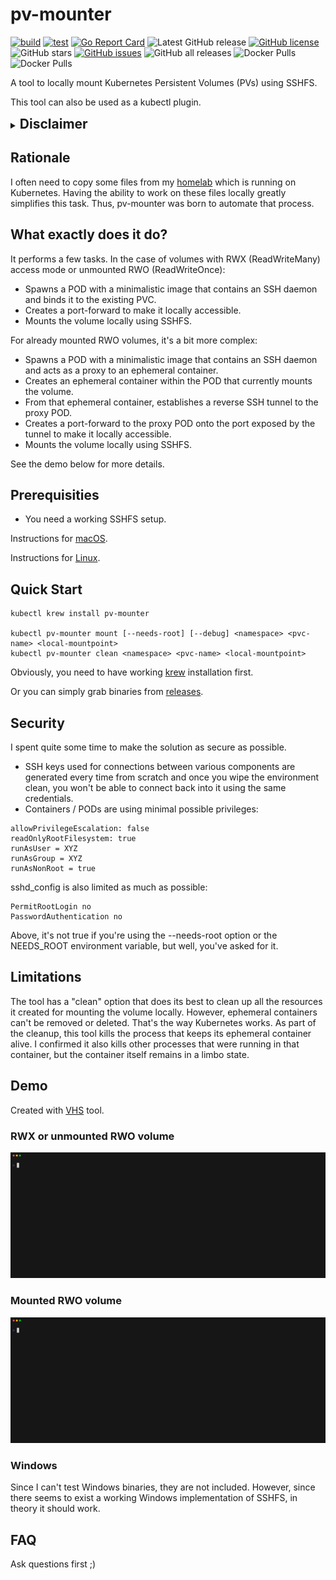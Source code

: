 # pv-mounter 

[![build](https://github.com/fenio/pv-mounter/actions/workflows/build.yaml/badge.svg)](https://github.com/fenio/pv-mounter/actions/workflows/build.yaml)
[![test](https://github.com/fenio/pv-mounter/actions/workflows/test.yaml/badge.svg)](https://github.com/fenio/pv-mounter/actions/workflows/test.yaml)
[![Go Report Card](https://goreportcard.com/badge/github.com/fenio/pv-mounter)](https://goreportcard.com/report/github.com/fenio/pv-mounter)
![Latest GitHub release](https://img.shields.io/github/release/fenio/pv-mounter.svg)
[![GitHub license](https://img.shields.io/github/license/fenio/pv-mounter)](https://github.com/fenio/pv-mounter/blob/main/LICENSE)
![GitHub stars](https://img.shields.io/github/stars/fenio/pv-mounter.svg?label=github%20stars)
[![GitHub issues](https://img.shields.io/github/issues/fenio/pv-mounter)](https://github.com/fenio/pv-mounter/issues)
![GitHub all releases](https://img.shields.io/github/downloads/fenio/pv-mounter/total)
![Docker Pulls](https://img.shields.io/docker/pulls/bfenski/volume-exposer?label=volume-exposer%20-%20docker%20pulls)
![Docker Pulls](https://img.shields.io/docker/pulls/bfenski/volume-exposer-privileged?label=volume-exposer-privileged%20-%20docker%20pulls)

A tool to locally mount Kubernetes Persistent Volumes (PVs) using SSHFS.

This tool can also be used as a kubectl plugin.

<details>
  <summary><h2 style="display: inline-block; margin: 0;">Disclaimer</h2></summary>

This tool was created with significant help from [ChatGPT-4o](https://chatgpt.com/?model=gpt-4o) and [perplexity](https://www.perplexity.ai/).
In fact, I didn't have to write much of the code myself, but I spent a lot of time crafting the correct prompts for these tools.

**Update**

The above was true for versions 0.0.x. With version 0.5.0, I actually had to learn some Go. While I still used help from GPT, I had to completely change my approach. 
AI alone wasn't able to create fully functional code that met all my requirements.

I published it using the Apache-2.0 license because the initial [repository](https://github.com/replicatedhq/krew-plugin-template) was licensed this way. However, to be honest, I'm not sure how such copy-and-paste code should be licensed.

</details>

## Rationale

I often need to copy some files from my [homelab](https://github.com/fenio/homelab) which is running on Kubernetes. 
Having the ability to work on these files locally greatly simplifies this task. Thus, pv-mounter was born to automate that process.

## What exactly does it do?

It performs a few tasks. In the case of volumes with RWX (ReadWriteMany) access mode or unmounted RWO (ReadWriteOnce):

* Spawns a POD with a minimalistic image that contains an SSH daemon and binds it to the existing PVC.
* Creates a port-forward to make it locally accessible.
* Mounts the volume locally using SSHFS.

For already mounted RWO volumes, it's a bit more complex:

* Spawns a POD with a minimalistic image that contains an SSH daemon and acts as a proxy to an ephemeral container.
* Creates an ephemeral container within the POD that currently mounts the volume.
* From that ephemeral container, establishes a reverse SSH tunnel to the proxy POD.
* Creates a port-forward to the proxy POD onto the port exposed by the tunnel to make it locally accessible.
* Mounts the volume locally using SSHFS.

See the demo below for more details.

## Prerequisities

* You need a working SSHFS setup.

Instructions for [macOS](https://osxfuse.github.io/).

Instructions for [Linux](https://github.com/libfuse/sshfs).

## Quick Start

```
kubectl krew install pv-mounter

kubectl pv-mounter mount [--needs-root] [--debug] <namespace> <pvc-name> <local-mountpoint>
kubectl pv-mounter clean <namespace> <pvc-name> <local-mountpoint>

```

Obviously, you need to have working [krew](https://krew.sigs.k8s.io/docs/user-guide/setup/install/) installation first.

Or you can simply grab binaries from [releases](https://github.com/fenio/pv-mounter/releases).

## Security

I spent quite some time to make the solution as secure as possible.

* SSH keys used for connections between various components are generated every time from scratch and once you wipe the environment clean, you won't be able to connect back into it using the same credentials.
* Containers / PODs are using minimal possible privileges:

```
allowPrivilegeEscalation: false
readOnlyRootFilesystem: true
runAsUser = XYZ
runAsGroup = XYZ
runAsNonRoot = true
```

sshd_config is also limited as much as possible:

```
PermitRootLogin no
PasswordAuthentication no
```

Above, it's not true if you're using the --needs-root option or the NEEDS_ROOT environment variable, but well, you've asked for it.

## Limitations

The tool has a "clean" option that does its best to clean up all the resources it created for mounting the volume locally. 
However, ephemeral containers can't be removed or deleted. That's the way Kubernetes works. 
As part of the cleanup, this tool kills the process that keeps its ephemeral container alive. 
I confirmed it also kills other processes that were running in that container, but the container itself remains in a limbo state.

## Demo

Created with [VHS](https://github.com/charmbracelet/vhs) tool.

### RWX or unmounted RWO volume

![Demo-unmounted](unmounted.gif)

### Mounted RWO volume

![Demo-mounted](mounted.gif)


### Windows

Since I can't test Windows binaries, they are not included. However, since there seems to exist a working Windows implementation of SSHFS, in theory it should work.

## FAQ

Ask questions first ;)

